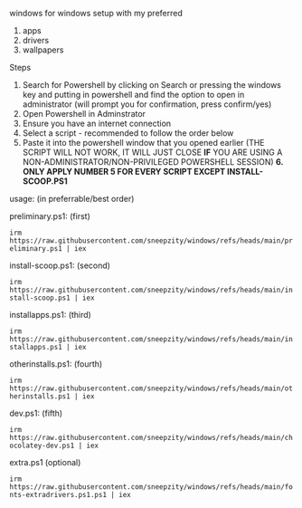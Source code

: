 windows
for windows setup with my preferred
1. apps
2. drivers
3. wallpapers

Steps
1. Search for Powershell by clicking on Search or pressing the windows key and putting in powershell and find the option to open in administrator (will prompt you for confirmation, press confirm/yes)
2. Open Powershell in Adminstrator
3. Ensure you have an internet connection
4. Select a script - recommended to follow the order below
5. Paste it into the powershell window that you opened earlier (THE SCRIPT WILL NOT WORK, IT WILL JUST CLOSE **IF** YOU ARE USING A NON-ADMINISTRATOR/NON-PRIVILEGED POWERSHELL SESSION)
**6. ONLY APPLY NUMBER 5 FOR EVERY SCRIPT EXCEPT INSTALL-SCOOP.PS1**

usage: (in preferrable/best order)


preliminary.ps1: (first)

```irm https://raw.githubusercontent.com/sneepzity/windows/refs/heads/main/preliminary.ps1 | iex```

install-scoop.ps1: (second)

```irm https://raw.githubusercontent.com/sneepzity/windows/refs/heads/main/install-scoop.ps1 | iex```

installapps.ps1: (third)

```irm https://raw.githubusercontent.com/sneepzity/windows/refs/heads/main/installapps.ps1 | iex```


otherinstalls.ps1: (fourth)

```irm https://raw.githubusercontent.com/sneepzity/windows/refs/heads/main/otherinstalls.ps1 | iex```

dev.ps1: (fifth)

```irm https://raw.githubusercontent.com/sneepzity/windows/refs/heads/main/chocolatey-dev.ps1 | iex```

extra.ps1 (optional)

```irm https://raw.githubusercontent.com/sneepzity/windows/refs/heads/main/fonts-extradrivers.ps1.ps1 | iex```
